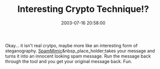 ﻿---
layout: post
title: "Interesting Crypto Technique!?"
comments: false
date: 2003-07-16 20:58:00
updated: 2008-07-06 19:31:14
categories:
 - Technology
tags:
 - cryptography
subtext-id: a97ee816-e74c-4437-964d-8fc00f67f6a9
alias: /blog/Interesting-Crypto-Technique!.aspx
---


Okay... it isn't real crytpo, maybe more like an interesting form of steganography. [SpamMimic](http://www.spammimic.com/)&nbsp_place_holder;takes your message and turns it into an innocent looking spam message. Run the message back through the tool and you get your original message back. Fun. 
